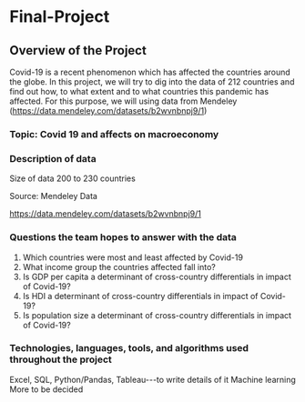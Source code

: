 # Final-Project

## Overview of the Project
Covid-19 is a recent phenomenon which has affected the countries around the globe.
In this project, we will try to dig into the data of 212 countries and find out how, to what extent and to what countries this pandemic has affected. 
For this purpose, we will using data from Mendeley (https://data.mendeley.com/datasets/b2wvnbnpj9/1)


### Topic: Covid 19 and affects on macroeconomy

### Description of data

Size of data
200 to 230 countries 

Source: Mendeley Data

https://data.mendeley.com/datasets/b2wvnbnpj9/1

### Questions the team hopes to answer with the data

1. Which countries were most and least affected by Covid-19
2. What income group the countries affected fall into?
3. Is GDP per capita a determinant of cross-country differentials in impact of Covid-19?
4. Is HDI a determinant of cross-country differentials in impact of Covid-19?
5. Is population size a determinant of cross-country differentials in impact of Covid-19?

 ### Technologies, languages, tools, and algorithms used throughout the project
Excel, SQL, Python/Pandas, Tableau---to write details of it
Machine learning More to be decided
